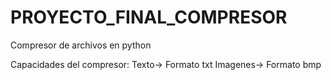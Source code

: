 # PROYECTO_FINAL_COMPRESOR
 Compresor de archivos en python

 Capacidades del compresor:
 Texto-> Formato txt
 Imagenes-> Formato bmp
 
